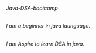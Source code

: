 ###### Java-DSA-bootcamp
###### I am a beginner in java launguage.
###### I am Aspire to learn DSA in java.
